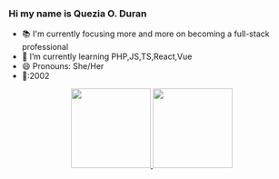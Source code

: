 ### Hi my name is Quezia O. Duran

- 📚 I'm currently focusing more and more on becoming a full-stack professional
- 🌱 I’m currently learning PHP,JS,TS,React,Vue
- 😄 Pronouns: She/Her
- 🎂:2002
<div align="center">
  <a href="https://github.com/Zia3k4">
 <img height="140em" src="https://github-readme-stats.vercel.app/api/top-langs/?username=Zia3k4&layout=compact&langs_count=7&theme=merko"/>
    
 <img height="140em" src="https://github-readme-stats.vercel.app/api?username=Zia3k4&show_icons=true&theme=merko&include_all_commits=true&count_private=true"/>
</div>
